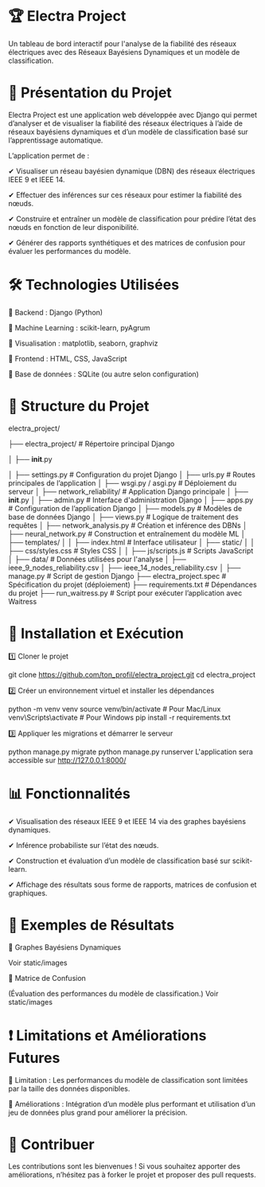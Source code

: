 # 🏆 Electra Project
Un tableau de bord interactif pour l'analyse de la fiabilité des réseaux électriques avec des Réseaux Bayésiens Dynamiques et un modèle de classification.

# 📌 Présentation du Projet
Electra Project est une application web développée avec Django qui permet d’analyser et de visualiser la fiabilité des réseaux électriques à l’aide de réseaux bayésiens dynamiques et d’un modèle de classification basé sur l’apprentissage automatique.

L’application permet de :

✔ Visualiser un réseau bayésien dynamique (DBN) des réseaux électriques IEEE 9 et IEEE 14.

✔ Effectuer des inférences sur ces réseaux pour estimer la fiabilité des nœuds.

✔ Construire et entraîner un modèle de classification pour prédire l’état des nœuds en fonction de leur disponibilité.

✔ Générer des rapports synthétiques et des matrices de confusion pour évaluer les performances du modèle.

# 🛠 Technologies Utilisées

🔹 Backend : Django (Python)

🔹 Machine Learning : scikit-learn, pyAgrum

🔹 Visualisation : matplotlib, seaborn, graphviz

🔹 Frontend : HTML, CSS, JavaScript

🔹 Base de données : SQLite (ou autre selon configuration)

# 📂 Structure du Projet

electra_project/

├── electra_project/            # Répertoire principal Django

│   ├── __init__.py

│   ├── settings.py             # Configuration du projet Django
│   ├── urls.py                 # Routes principales de l’application
│   ├── wsgi.py / asgi.py       # Déploiement du serveur
│
├── network_reliability/        # Application Django principale
│   ├── __init__.py
│   ├── admin.py                # Interface d'administration Django
│   ├── apps.py                 # Configuration de l’application Django
│   ├── models.py               # Modèles de base de données Django
│   ├── views.py                # Logique de traitement des requêtes
│   ├── network_analysis.py      # Création et inférence des DBNs
│   ├── neural_network.py        # Construction et entraînement du modèle ML
│   ├── templates/
│   │   ├── index.html           # Interface utilisateur
│   ├── static/
│   │   ├── css/styles.css       # Styles CSS
│   │   ├── js/scripts.js        # Scripts JavaScript
│
├── data/                       # Données utilisées pour l'analyse
│   ├── ieee_9_nodes_reliability.csv
│   ├── ieee_14_nodes_reliability.csv
│
├── manage.py                    # Script de gestion Django
├── electra_project.spec          # Spécification du projet (déploiement)
├── requirements.txt              # Dépendances du projet
├── run_waitress.py               # Script pour exécuter l’application avec Waitress

# 🚀 Installation et Exécution

1️⃣ Cloner le projet

git clone https://github.com/ton_profil/electra_project.git
cd electra_project

2️⃣ Créer un environnement virtuel et installer les dépendances

python -m venv venv
source venv/bin/activate  # Pour Mac/Linux
venv\Scripts\activate     # Pour Windows
pip install -r requirements.txt

3️⃣ Appliquer les migrations et démarrer le serveur

python manage.py migrate
python manage.py runserver
L'application sera accessible sur http://127.0.0.1:8000/

# 📊 Fonctionnalités

✔ Visualisation des réseaux IEEE 9 et IEEE 14 via des graphes bayésiens dynamiques.

✔ Inférence probabiliste sur l’état des nœuds.

✔ Construction et évaluation d’un modèle de classification basé sur scikit-learn.

✔ Affichage des résultats sous forme de rapports, matrices de confusion et graphiques.

# 📌 Exemples de Résultats

🔹 Graphes Bayésiens Dynamiques

Voir static/images

🔹 Matrice de Confusion

(Évaluation des performances du modèle de classification.)
Voir static/images

# ❗ Limitations et Améliorations Futures

🔸 Limitation : Les performances du modèle de classification sont limitées par la taille des données disponibles.

🔸 Améliorations : Intégration d’un modèle plus performant et utilisation d’un jeu de données plus grand pour améliorer la précision.

# 🎯 Contribuer

Les contributions sont les bienvenues ! Si vous souhaitez apporter des améliorations, n’hésitez pas à forker le projet et proposer des pull requests.
